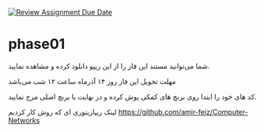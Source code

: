 [![Review Assignment Due Date](https://classroom.github.com/assets/deadline-readme-button-24ddc0f5d75046c5622901739e7c5dd533143b0c8e959d652212380cedb1ea36.svg)](https://classroom.github.com/a/ZC6CWCW6)
# phase01

شما می‌توانید مستند این فاز را از این ریپو دانلود کرده و مشاهده نمایید.

مهلت تحویل این فاز  روز ۱۴ آذرماه ساعت ۱۲ شب می‌باشد

کد های خود را ابتدا روی برنچ های کمکی پوش کرده و در نهایت با برنچ اصلی مرج نمایید.

لینک ریپازیتوری ای که روش کار کردیم
https://github.com/amir-feiz/Computer-Networks 